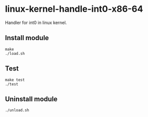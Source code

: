 # linux-kernel-handle-int0-x86-64

Handler for int0 in linux kernel.

## Install module

```
make
./load.sh
```

## Test

```
make test
./test
```

## Uninstall module

```
./unload.sh
```